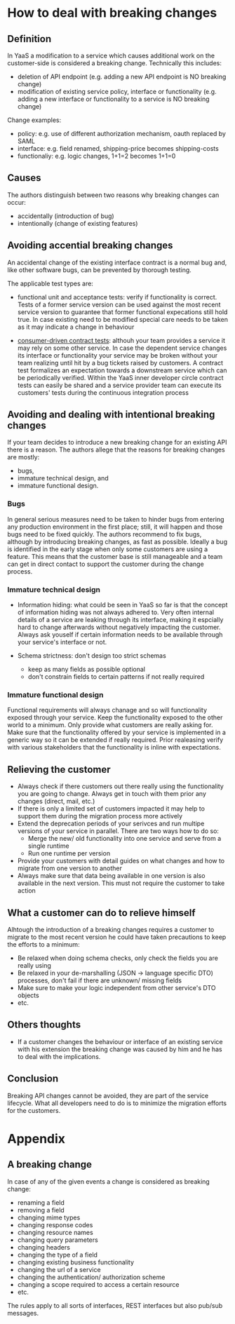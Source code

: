 # How to deal with breaking changes


## Definition
In YaaS a modification to a service which causes additional work on the customer-side is considered a breaking change. Technically this includes:

* deletion of API endpoint (e.g. adding a new API endpoint is NO breaking change)
* modification of existing service policy, interface or functionality (e.g. adding a new interface or functionality to a service is NO breaking change)

Change examples:

* policy: e.g. use of different authorization mechanism, oauth replaced by SAML 
* interface: e.g. field renamed, shipping-price becomes shipping-costs
* functionaliy: e.g. logic changes, 1+1=2 becomes 1+1=0


## Causes
The authors distinguish between two reasons why breaking changes can occur:

* accidentally (introduction of bug)
* intentionally (change of existing features)


## Avoiding accential breaking changes

An accidental change of the existing interface contract is a normal bug and, like other software bugs, can be prevented by thorough testing.

The applicable test types are:

* functional unit and acceptance tests: verify if functionality is correct. Tests of a former service version can be used against the most recent service version to guarantee that former functional expecations still hold true. In case existing need to be modified special care needs to be taken as it may indicate a change in behaviour 

* [consumer-driven contract tests](http://www.martinfowler.com/articles/consumerDrivenContracts.html): althouh your team provides a service it may rely on some other service. In case the dependent service changes its interface or functionality your service may be broken without your team realizing until hit by a bug tickets raised by customers. A contract test formalizes an expectation towards a downstream service which can be periodically verified. Within the YaaS inner developer circle contract tests can easily be shared and a service provider team can execute its customers' tests during the continuous integration process


## Avoiding and dealing with intentional breaking changes

If your team decides to introduce a new breaking change for an existing API there is a reason. The authors allege that the reasons for breaking changes are mostly:

* bugs,
* immature technical design, and
* immature functional design.

### Bugs
In general serious measures need to be taken to hinder bugs from entering any production environment in the first place; still, it will happen and those bugs need to be fixed quickly. The authors recommend to fix bugs, although by introducing breaking changes, as fast as possible. Ideally a bug is identified in the early stage when only some customers are using a feature. This means that the customer base is still manageable and a team can get in direct contact to support the customer during the change process.

### Immature technical design

* Information hiding: what could be seen in YaaS so far is that the concept of information hiding was not always adhered to. Very often internal details of a service are leaking through its interface, making it espcially hard to change afterwards without negatively impacting the customer. Always ask youself if certain information needs to be available through your service's interface or not.

* Schema strictness: don't design too strict schemas
  * keep as many fields as possible optional
  * don't constrain fields to certain patterns if not really required 

### Immature functional design

Functional requirements will always chanage and so will functionality exposed through your service. Keep the functionality exposed to the other world to a minimum. Only provide what customers are really asking for. Make sure that the functionality offered by your service is implemented in a generic way so it can be extended if really required. Prior realeasing verify with various stakeholders that the functionality is inline with expectations. 


## Relieving the customer

* Always check if there customers out there really using the functionality you are going to change. Always get in touch with them prior any changes (direct, mail, etc.) 
* If there is only a limited set of customers impacted it may help to support them during the migration process more actively 
* Extend the deprecation periods of your serivces and run multipe versions of your service in parallel. There are two ways how to do so:
  * Merge the new/ old functionality into one service and serve from a single runtime
  * Run one runtime per version
* Provide your customers with detail guides on what changes and how to migrate from one version to another
* Always make sure that data being available in one version is also available in the next version. This must not require the customer to take action 


## What a customer can do to relieve himself

Alhtough the introduction of a breaking changes requires a customer to migrate to the most recent version he could have taken precautions to keep the efforts to a minimum:

* Be relaxed when doing schema checks, only check the fields you are really using 
* Be relaxed in your de-marshalling (JSON -> language specific DTO) processes, don't fail if there are unknown/ missing fields 
* Make sure to make your logic independent from other service's DTO objects  
* etc.

## Others thoughts

* If a customer changes the behaviour or interface of an existing service with his extension the breaking change was caused by him and he has to deal with the implications.


## Conclusion
Breaking API changes cannot be avoided, they are part of the service lifecycle. What all developers need to do is to minimize the migration efforts for the customers. 


# Appendix

## A breaking change

In case of any of the given events a change is considered as breaking change:

* renaming a field
* removing a field
* changing mime types
* changing response codes
* changing resource names
* changing query parameters
* changing headers
* changing the type of a field
* changing existing business functionality
* changing the url of a service
* changing the authentication/ authorization scheme
* changing a scope required to access a certain resource
* etc.

The rules apply to all sorts of interfaces, REST interfaces but also pub/sub messages. 
